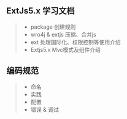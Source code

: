 ## ExtJs5.x 学习文档

>* package 创建规则
>* wro4j & extjs 压缩、合并js
>* ext 处理国际化、权限控制等使用介绍
>* Extjs5.x Mvc模式及组件介绍

## 编码规范
>* 命名
>* 实践
>* 配置
>* 错误 & 调试